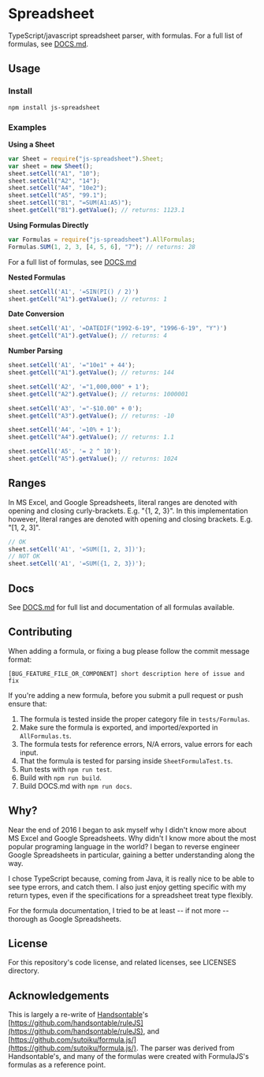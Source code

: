 # Spreadsheet
TypeScript/javascript spreadsheet parser, with formulas. For a full list of formulas, see [DOCS.md](DOCS.md).

## Usage

### Install
```
npm install js-spreadsheet
```

### Examples

**Using a Sheet**
```javascript
var Sheet = require("js-spreadsheet").Sheet;
var sheet = new Sheet();
sheet.setCell("A1", "10");
sheet.setCell("A2", "14");
sheet.setCell("A4", "10e2");
sheet.setCell("A5", "99.1");
sheet.setCell("B1", "=SUM(A1:A5)");
sheet.getCell("B1").getValue(); // returns: 1123.1
```

**Using Formulas Directly**
```javascript
var Formulas = require("js-spreadsheet").AllFormulas;
Formulas.SUM(1, 2, 3, [4, 5, 6], "7"); // returns: 28
```

For a full list of formulas, see [DOCS.md](DOCS.md)


**Nested Formulas**
```javascript
sheet.setCell('A1', '=SIN(PI() / 2)')
sheet.getCell("A1").getValue(); // returns: 1
```

**Date Conversion**
```javascript
sheet.setCell('A1', '=DATEDIF("1992-6-19", "1996-6-19", "Y")')
sheet.getCell("A1").getValue(); // returns: 4
```

**Number Parsing**
```javascript
sheet.setCell('A1', '="10e1" + 44');
sheet.getCell("A1").getValue(); // returns: 144

sheet.setCell('A2', '="1,000,000" + 1');
sheet.getCell("A2").getValue(); // returns: 1000001

sheet.setCell('A3', '="-$10.00" + 0');
sheet.getCell("A3").getValue(); // returns: -10

sheet.setCell('A4', '=10% + 1');
sheet.getCell("A4").getValue(); // returns: 1.1

sheet.setCell('A5', '= 2 ^ 10');
sheet.getCell("A5").getValue(); // returns: 1024
```


## Ranges

In MS Excel, and Google Spreadsheets, literal ranges are denoted with opening and closing curly-brackets. E.g. "{1, 2, 3}". In this implementation however, literal ranges are denoted with opening and closing brackets. E.g. "[1, 2, 3]".

```javascript
// OK
sheet.setCell('A1', '=SUM([1, 2, 3])');
// NOT OK
sheet.setCell('A1', '=SUM({1, 2, 3})');
```


## Docs
See [DOCS.md](DOCS.md) for full list and documentation of all formulas available.


## Contributing
When adding a formula, or fixing a bug please follow the commit message format:
```
[BUG_FEATURE_FILE_OR_COMPONENT] short description here of issue and fix
```
If you're adding a new formula, before you submit a pull request or push ensure that:
1) The formula is tested inside the proper category file in `tests/Formulas`.
2) Make sure the formula is exported, and imported/exported in `AllFormulas.ts`.
3) The formula tests for reference errors, N/A errors, value errors for each input.
4) That the formula is tested for parsing inside `SheetFormulaTest.ts`.
5) Run tests with `npm run test`.
6) Build with `npm run build`.
7) Build DOCS.md with `npm run docs`.


## Why?
Near the end of 2016 I began to ask myself why I didn't know more about MS Excel and Google Spreadsheets. Why didn't I know more about the most popular programing language in the world? I began to reverse engineer Google Spreadsheets in particular, gaining a better understanding along the way.

I chose TypeScript because, coming from Java, it is really nice to be able to see type errors, and catch them. I also just enjoy getting specific with my return types, even if the specifications for a spreadsheet treat type flexibly.

For the formula documentation, I tried to be at least -- if not more -- thorough as Google Spreadsheets.


## License

For this repository's code license, and related licenses, see LICENSES directory.


## Acknowledgements
This is largely a re-write of [Handsontable](https://github.com/handsontable)'s [https://github.com/handsontable/ruleJS](https://github.com/handsontable/ruleJS), and [https://github.com/sutoiku/formula.js/](https://github.com/sutoiku/formula.js/). The parser was derived from Handsontable's, and many of the formulas were created with FormulaJS's formulas as a reference point.